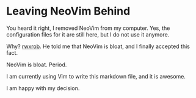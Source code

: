 # Leaving NeoVim Behind

You heard it right, I removed NeoVim from my computer.
Yes, the configuration files for it are still here, but I do not use it anymore.

Why?
[rwxrob](https://twitch.tv/rwxrob). He told me that NeoVim is bloat, and I finally accepted this fact.

NeoVim is bloat. Period.

I am currently using Vim to write this markdown file, and it is awesome.

I am happy with my decision.
